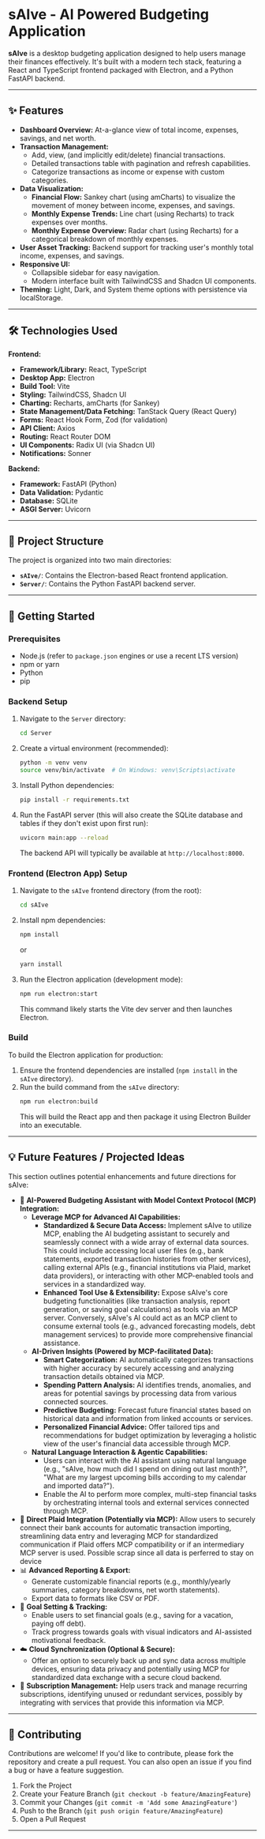 # sAIve - AI Powered Budgeting Application

**sAIve** is a desktop budgeting application designed to help users manage their finances effectively. It's built with a modern tech stack, featuring a React and TypeScript frontend packaged with Electron, and a Python FastAPI backend.

---

## ✨ Features

* **Dashboard Overview:** At-a-glance view of total income, expenses, savings, and net worth.
* **Transaction Management:**
    * Add, view, (and implicitly edit/delete) financial transactions.
    * Detailed transactions table with pagination and refresh capabilities.
    * Categorize transactions as income or expense with custom categories.
* **Data Visualization:**
    * **Financial Flow:** Sankey chart (using amCharts) to visualize the movement of money between income, expenses, and savings.
    * **Monthly Expense Trends:** Line chart (using Recharts) to track expenses over months.
    * **Monthly Expense Overview:** Radar chart (using Recharts) for a categorical breakdown of monthly expenses.
* **User Asset Tracking:** Backend support for tracking user's monthly total income, expenses, and savings.
* **Responsive UI:**
    * Collapsible sidebar for easy navigation.
    * Modern interface built with TailwindCSS and Shadcn UI components.
* **Theming:** Light, Dark, and System theme options with persistence via localStorage.

---

## 🛠️ Technologies Used

**Frontend:**

* **Framework/Library:** React, TypeScript
* **Desktop App:** Electron
* **Build Tool:** Vite
* **Styling:** TailwindCSS, Shadcn UI
* **Charting:** Recharts, amCharts (for Sankey)
* **State Management/Data Fetching:** TanStack Query (React Query)
* **Forms:** React Hook Form, Zod (for validation)
* **API Client:** Axios
* **Routing:** React Router DOM
* **UI Components:** Radix UI (via Shadcn UI)
* **Notifications:** Sonner

**Backend:**

* **Framework:** FastAPI (Python)
* **Data Validation:** Pydantic
* **Database:** SQLite
* **ASGI Server:** Uvicorn

---

## 📂 Project Structure

The project is organized into two main directories:

* **`sAIve/`**: Contains the Electron-based React frontend application.
* **`Server/`**: Contains the Python FastAPI backend server.

---

## 🚀 Getting Started

### Prerequisites

* Node.js (refer to `package.json` engines or use a recent LTS version)
* npm or yarn
* Python 
* pip

### Backend Setup

1.  Navigate to the `Server` directory:
    ```bash
    cd Server
    ```
2.  Create a virtual environment (recommended):
    ```bash
    python -m venv venv
    source venv/bin/activate  # On Windows: venv\Scripts\activate
    ```
3.  Install Python dependencies:
    ```bash
    pip install -r requirements.txt
    ```
4.  Run the FastAPI server (this will also create the SQLite database and tables if they don't exist upon first run):
    ```bash
    uvicorn main:app --reload
    ```
    The backend API will typically be available at `http://localhost:8000`.

### Frontend (Electron App) Setup

1.  Navigate to the `sAIve` frontend directory (from the root):
    ```bash
    cd sAIve
    ```
2.  Install npm dependencies:
    ```bash
    npm install
    ```
    or
    ```bash
    yarn install
    ```
3.  Run the Electron application (development mode):
    ```bash
    npm run electron:start
    ```
    This command likely starts the Vite dev server and then launches Electron.

### Build

To build the Electron application for production:

1.  Ensure the frontend dependencies are installed (`npm install` in the `sAIve` directory).
2.  Run the build command from the `sAIve` directory:
    ```bash
    npm run electron:build
    ```
    This will build the React app and then package it using Electron Builder into an executable.

---

## 💡 Future Features / Projected Ideas

This section outlines potential enhancements and future directions for sAIve:

* 🧠 **AI-Powered Budgeting Assistant with Model Context Protocol (MCP) Integration:**
    * **Leverage MCP for Advanced AI Capabilities:**
        * **Standardized & Secure Data Access:** Implement sAIve to utilize MCP, enabling the AI budgeting assistant to securely and seamlessly connect with a wide array of external data sources. This could include accessing local user files (e.g., bank statements, exported transaction histories from other services), calling external APIs (e.g., financial institutions via Plaid, market data providers), or interacting with other MCP-enabled tools and services in a standardized way.
        * **Enhanced Tool Use & Extensibility:** Expose sAIve's core budgeting functionalities (like transaction analysis, report generation, or saving goal calculations) as tools via an MCP server. Conversely, sAIve's AI could act as an MCP client to consume external tools (e.g., advanced forecasting models, debt management services) to provide more comprehensive financial assistance.
    * **AI-Driven Insights (Powered by MCP-facilitated Data):**
        * **Smart Categorization:** AI automatically categorizes transactions with higher accuracy by securely accessing and analyzing transaction details obtained via MCP.
        * **Spending Pattern Analysis:** AI identifies trends, anomalies, and areas for potential savings by processing data from various connected sources.
        * **Predictive Budgeting:** Forecast future financial states based on historical data and information from linked accounts or services.
        * **Personalized Financial Advice:** Offer tailored tips and recommendations for budget optimization by leveraging a holistic view of the user's financial data accessible through MCP.
    * **Natural Language Interaction & Agentic Capabilities:**
        * Users can interact with the AI assistant using natural language (e.g., "sAIve, how much did I spend on dining out last month?", "What are my largest upcoming bills according to my calendar and imported data?").
        * Enable the AI to perform more complex, multi-step financial tasks by orchestrating internal tools and external services connected through MCP.
* 🔗 **Direct Plaid Integration (Potentially via MCP):** Allow users to securely connect their bank accounts for automatic transaction importing, streamlining data entry and leveraging MCP for standardized communication if Plaid offers MCP compatibility or if an intermediary MCP server is used. Possible scrap since all data is perferred to stay on device
* 📊 **Advanced Reporting & Export:**
    * Generate customizable financial reports (e.g., monthly/yearly summaries, category breakdowns, net worth statements).
    * Export data to formats like CSV or PDF.
* 🎯 **Goal Setting & Tracking:**
    * Enable users to set financial goals (e.g., saving for a vacation, paying off debt).
    * Track progress towards goals with visual indicators and AI-assisted motivational feedback.
* ☁️ **Cloud Synchronization (Optional & Secure):**
    * Offer an option to securely back up and sync data across multiple devices, ensuring data privacy and potentially using MCP for standardized data exchange with a secure cloud backend.
* 📅 **Subscription Management:** Help users track and manage recurring subscriptions, identifying unused or redundant services, possibly by integrating with services that provide this information via MCP.

---

## 🤝 Contributing

Contributions are welcome! If you'd like to contribute, please fork the repository and create a pull request. You can also open an issue if you find a bug or have a feature suggestion.

1.  Fork the Project
2.  Create your Feature Branch (`git checkout -b feature/AmazingFeature`)
3.  Commit your Changes (`git commit -m 'Add some AmazingFeature'`)
4.  Push to the Branch (`git push origin feature/AmazingFeature`)
5.  Open a Pull Request

---
